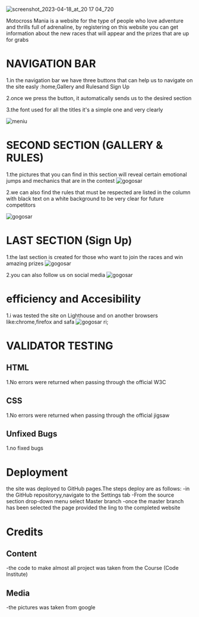 ![screenshot_2023-04-18_at_20 17 04_720](https://user-images.githubusercontent.com/126587603/233216670-ebeedf37-ff1a-4c10-8387-ebe61f624d5c.png)

Motocross Mania is a website for the type of people who love 
adventure and thrills full of adrenaline, by registering on this website you can get information about the new races that will appear and the prizes that are up for grabs

# NAVIGATION BAR 
 
1.in the navigation bar we have three buttons that can help us to navigate on the site easly :home,Gallery and Rulesand Sign  Up

2.once we press the button, it automatically sends us to the desired section

3.the font used for all the titles it's a simple one and very clearly

![meniu](https://user-images.githubusercontent.com/126587603/233217222-32658697-219e-47cf-8019-bbdb73299c61.png)


# SECOND SECTION (GALLERY & RULES)

1.the pictures that you can find in this section will reveal certain emotional jumps and mechanics that are in the contest
![gogosar](https://user-images.githubusercontent.com/126587603/233219134-93888b1d-c0d1-4e24-aac1-99cf45871c0b.png)


2.we can also find the rules that must be respected are listed in the column with black text on a white background to be very clear for future competitors

![gogosar](https://user-images.githubusercontent.com/126587603/233219289-8fabfc05-10e5-4c8c-8522-cbce80248292.png)


# LAST SECTION (Sign Up)

1.the last section is created for those who want to join the races and win amazing prizes
![gogosar](https://user-images.githubusercontent.com/126587603/233219715-3d929a37-6b72-447d-bb24-3a870888c835.png)

2.you can also follow us on social media
![gogosar](https://user-images.githubusercontent.com/126587603/233219810-10572ebe-25c2-407e-a5e6-20d3f9e93804.png)

# efficiency and Accesibility
1.i was tested the site on Lighthouse and on another browsers like:chrome,firefox and safa
![gogosar](https://user-images.githubusercontent.com/126587603/233220358-916989b2-8022-4606-8b9a-2dcb2886f45e.png)
ri;

# VALIDATOR TESTING 
## HTML ##
1.No errors were returned when passing through the official W3C

## CSS ##

1.No errors were returned when passing through the official jigsaw

## Unfixed Bugs ##

1.no fixed bugs 

# Deployment 

the site was deployed to GitHub pages.The steps deploy are as follows:
  -in the GitHub repositoryy,navigate to the Settings tab 
  -From the source section drop-down menu select Master branch 
  -once the master branch has been selected the page provided the ling to the completed website 

# Credits 

 ## Content ##
   -the code to make almost all project was taken from the Course (Code Institute)

## Media ## 

 -the pictures was taken from google
